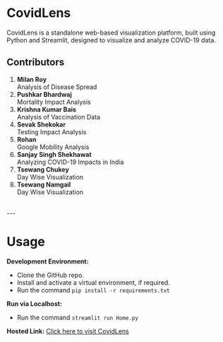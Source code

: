 # CovidLens

CovidLens is a standalone web-based visualization platform, built using Python and Streamlit, designed to visualize and analyze COVID-19 data.
<br>


## Contributors

1. **Milan Roy**<br>
   Analysis of Disease Spread
1. **Pushkar Bhardwaj**<br>
   Mortality Impact Analysis
1. **Krishna Kumar Bais**<br>
   Analysis of Vaccination Data
1. **Sevak Shekokar**<br>
   Testing Impact Analysis
1. **Rohan**<br>
   Google Mobility Analysis
1. **Sanjay Singh Shekhawat**<br>
   Analyzing COVID-19 Impacts in India
1. **Tsewang Chukey**<br>
   Day Wise Visualization
1. **Tsewang Namgail**<br>
   Day Wise Visualization

<br>
---

# Usage

**Development Environment:**<br>
 - Clone the GitHub repo.
 - Install and activate a virtual environment, if required.
 - Run the command `pip install -r requirements.txt`

**Run via Localhost:**<br>
 - Run the command `streamlit run Home.py`
   
**Hosted Link:**
[Click here to visit CovidLens](https://covidlens.streamlit.app/)

<br>

